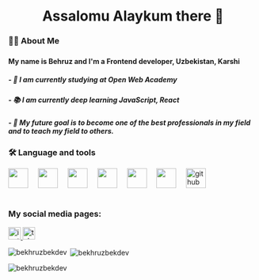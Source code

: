 
<h1 align="center">Assalomu Alaykum there 👋</h1>

###

### 👩‍💻 About Me

###

#### My name is Behruz and I'm a Frontend developer,  **Uzbekistan, Karshi**

##### - 🔭 I am currently studying at Open Web Academy

##### - 📚 I am currently deep learning JavaScript, React

##### - 🎯 My future goal is to become one of the best professionals in my field and to teach my field to others.

###

### 🛠 Language and tools



<div align="left">
    <img src="https://cdn.jsdelivr.net/gh/devicons/devicon@latest/icons/html5/html5-original.svg" height="40" />
  <img width="12" />
      <img src="https://cdn.jsdelivr.net/gh/devicons/devicon@latest/icons/css3/css3-original.svg" height="40" />
  <img width="12" />
      <img src="https://cdn.jsdelivr.net/gh/devicons/devicon@latest/icons/sass/sass-original.svg" height="40" />
  <img width="12" />
      <img src="https://cdn.jsdelivr.net/gh/devicons/devicon@latest/icons/bootstrap/bootstrap-original.svg" height="40" />
  <img width="12" />
      <img src="https://cdn.jsdelivr.net/gh/devicons/devicon@latest/icons/javascript/javascript-original.svg" height="40" />
  <img width="12" />
        <img src="https://cdn.jsdelivr.net/gh/devicons/devicon@latest/icons/git/git-original.svg" height="40" />
  <img width="12" />
        <img src="https://cdn.jsdelivr.net/gh/devicons/devicon/icons/github/github-original.svg" height="40" alt="github logo"  />
  <img width="12" />
</div>

#

### My social media pages:

<div>

<a href='https://www.instagram.com/behruz_0944'>
  <img src="https://img.shields.io/static/v1?message=Instagram&logo=instagram&label=&color=E4405F&logoColor=white&labelColor=&style=for-the-badge" height="25" alt="instagram logo"  />
</a>
<a href='https://t.me/behruzpardayev_1'>
  <img src="https://img.shields.io/static/v1?message=Telegram&logo=telegram&label=&color=2CA5E0&logoColor=white&labelColor=&style=for-the-badge" height="25" alt="telegram logo"  />
</a>
</div>
<p><img align="left" src="https://github-readme-stats.vercel.app/api/top-langs?username=bekhruzbekdev&show_icons=true&locale=en&layout=compact" alt="bekhruzbekdev" /></p>

<p>&nbsp;<img align="center" src="https://github-readme-stats.vercel.app/api?username=bekhruzbekdev&show_icons=true&locale=en" alt="bekhruzbekdev" /></p>

<p><img align="center" src="https://github-readme-streak-stats.herokuapp.com/?user=bekhruzbekdev&" alt="bekhruzbekdev" /></p>
